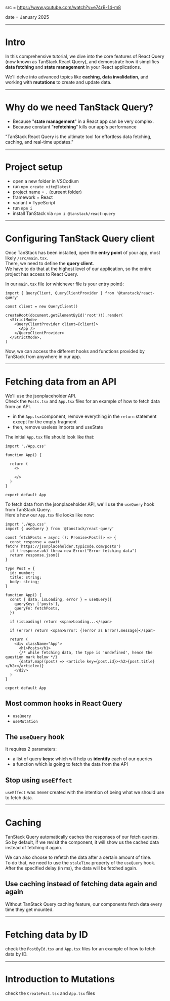 src = https://www.youtube.com/watch?v=e74rB-14-m8  

date = January 2025

---

# Intro

In this comprehensive tutorial, we dive into the core features of React Query (now known as TanStack React Query),
and demonstrate how it simplifies **data fetching** and **state management** in your React applications.  

We'll delve into advanced topics like **caching**, **data invalidation**, and working with **mutations** to create and update data.  

---

# Why do we need TanStack Query?

- Because "**state management**" in a React app can be very complex.  
- Because constant "**refetching**" kills our app's performance

"TanStack React Query is the ultimate tool for effortless data fetching, caching, and real-time updates."  

---

# Project setup

- open a new folder in VSCodium
- run `npm create vite@latest`
- project name = `.` (cureent folder)
- framework = React
- variant = TypeScript
- run `npm i`
- install TanStack via `npm i @tanstack/react-query`

---

# Configuring TanStack Query client

Once TanStack has been installed, open the **entry point** of your app, most likely `/src/main.tsx`.  
There, we need to define the **query client**.  
We have to do that at the highest level of our application, so the entire project has access to React Query.  

In our `main.tsx` file (or whichever file is your entry point):
```tsx
import { QueryClient, QueryClientProvider } from '@tanstack/react-query'

const client = new QueryClient()

createRoot(document.getElementById('root')!).render(
  <StrictMode>
    <QueryClientProvider client={client}>
      <App />
    </QueryClientProvider>
  </StrictMode>,
)
```

Now, we can access the different hooks and functions provided by TanStack from anywhere in our app.  

---

# Fetching data from an API

We'll use the jsonplaceholder API.  
Check the `Posts.tsx` and `App.tsx` files for an example of how to fetch data from an API.  

- in the `App.tsx`component, remove everything in the `return` statement except for the empty fragment
- then, remove useless imports and useState

The initial `App.tsx` file should look like that:
```tsx
import './App.css'

function App() {

  return (
    <>
      
    </>
  )
}

export default App
```

To fetch data from the jsonplaceholder API, we'll use the `useQuery` hook from TanStack Query.  
Here's how our `App.tsx` file looks like now:
```tsx
import './App.css'
import { useQuery } from '@tanstack/react-query'

const fetchPosts = async (): Promise<Post[]> => {
  const response = await fetch('https://jsonplaceholder.typicode.com/posts')
  if (!response.ok) throw new Error("Error fetching data")
  return response.json()
}

type Post = {
  id: number;
  title: string;
  body: string;
}

function App() {
  const { data, isLoading, error } = useQuery({
    queryKey: ['posts'],
    queryFn: fetchPosts,
  })

  if (isLoading) return <span>Loading...</span>

  if (error) return <span>Error: {(error as Error).message}</span>

  return (
    <div className="App">
      <h1>Posts</h1>
      {/* while fetching data, the type is 'undefined', hence the question mark below */}
      {data?.map((post) => <article key={post.id}><h2>{post.title}</h2></article>)}
    </div>
  )
}

export default App
```

## Most common hooks in React Query

- `useQuery`
- `useMutation`

## The `useQuery` hook

It requires 2 parameters:
- a list of query **keys**: which will help us **identify** each of our queries
- a function which is going to fetch the data from the API

## Stop using `useEffect`

`useEffect` was never created with the intention of being what we should use to fetch data.  

---

# Caching 

TanStack Query automatically caches the responses of our fetch queries.  
So by default, if we revisit the component, it will show us the cached data instead of fetching it again.  

We can also choose to refetch the data after a certain amount of time.  
To do that, we need to use the `staleTime` property of the `useQuery` hook.  
After the specified delay (in ms), the data will be fetched again.  

## Use caching instead of fetching data again and again

Without TanStack Query caching feature, our components fetch data every time they get mounted.  

---

# Fetching data by ID

check the `PostById.tsx` and `App.tsx` files for an example of how to fetch data by ID.  

---

# Introduction to Mutations

check the `CreatePost.tsx` and `App.tsx` files  

